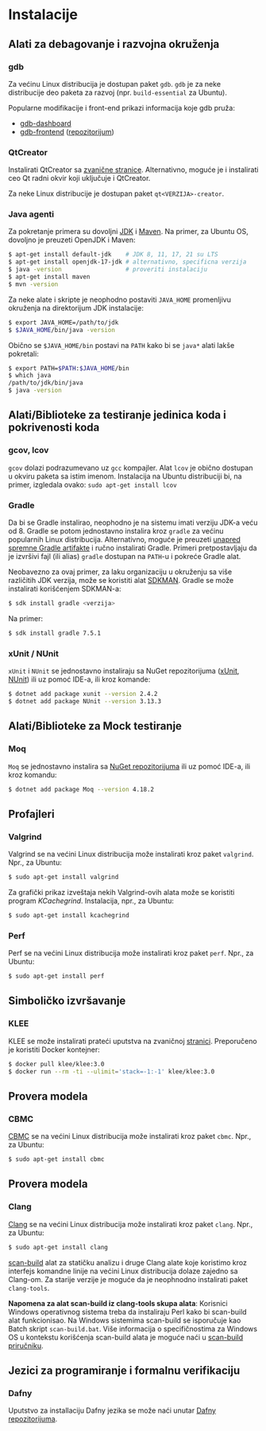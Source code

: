 

# Instalacije
## Alati za debagovanje i razvojna okruženja

### gdb

Za većinu Linux distribucija je dostupan paket `gdb`. `gdb` je za neke distribucije deo paketa za razvoj (npr. `build-essential` za Ubuntu).

Popularne modifikacije i front-end prikazi informacija koje gdb pruža:
- [gdb-dashboard](https://github.com/cyrus-and/gdb-dashboard)
- [gdb-frontend](https://debugme.dev/) ([repozitorijum](https://github.com/rohanrhu/gdb-frontend))

### QtCreator

Instalirati QtCreator sa [zvanične stranice](https://www.qt.io/download). Alternativno, moguće je i instalirati ceo Qt radni okvir koji uključuje i QtCreator.

Za neke Linux distribucije je dostupan paket `qt<VERZIJA>-creator`.
### Java agenti

Za pokretanje primera su dovoljni [JDK](https://www.oracle.com/java/technologies/downloads/) i [Maven](https://maven.apache.org/).
Na primer, za Ubuntu OS, dovoljno je preuzeti OpenJDK i Maven:
```sh
$ apt-get install default-jdk    # JDK 8, 11, 17, 21 su LTS
$ apt-get install openjdk-17-jdk # alternativno, specificna verzija
$ java -version                  # proveriti instalaciju
$ apt-get install maven
$ mvn -version
```

Za neke alate i skripte je neophodno postaviti `JAVA_HOME` promenljivu okruženja na direktorijum JDK instalacije:
```sh
$ export JAVA_HOME=/path/to/jdk
$ $JAVA_HOME/bin/java -version
```

Obično se `$JAVA_HOME/bin` postavi na `PATH` kako bi se `java*` alati lakše pokretali:
```sh
$ export PATH=$PATH:$JAVA_HOME/bin
$ which java
/path/to/jdk/bin/java
$ java -version
```
## Alati/Biblioteke za testiranje jedinica koda i pokrivenosti koda

### gcov, lcov

`gcov` dolazi podrazumevano uz `gcc` kompajler. Alat `lcov` je obično dostupan u okviru paketa sa istim imenom. Instalacija na Ubuntu distribuciji bi, na primer, izgledala ovako:
```sudo apt-get install lcov```

### Gradle

Da bi se Gradle instalirao, neophodno je na sistemu imati verziju JDK-a veću od 8.  Gradle se potom jednostavno instalira kroz `gradle` za većinu popularnih Linux distribucija. Alternativno, moguće je preuzeti [unapred spremne Gradle artifakte](https://gradle.org/releases) i ručno instalirati Gradle. Primeri pretpostavljaju da je izvršivi fajl (ili alias) `gradle` dostupan na `PATH`-u i pokreće Gradle alat.

Neobavezno za ovaj primer, za laku organizaciju u okruženju sa više različitih JDK verzija, može se koristiti alat [SDKMAN](https://sdkman.io/). Gradle se može instalirati korišćenjem SDKMAN-a: 
```sh
$ sdk install gradle <verzija>
```
Na primer:
```sh
$ sdk install gradle 7.5.1
```
### xUnit / NUnit

`xUnit` i `NUnit` se jednostavno instaliraju sa NuGet repozitorijuma ([xUnit](https://www.nuget.org/packages/xUnit), [NUnit](https://www.nuget.org/packages/xUnit)) ili uz pomoć IDE-a, ili kroz komande:
```sh
$ dotnet add package xunit --version 2.4.2
$ dotnet add package NUnit --version 3.13.3
```
## Alati/Biblioteke za Mock testiranje

### Moq

`Moq` se jednostavno instalira sa [NuGet repozitorijuma](https://www.nuget.org/packages/Moq) ili uz pomoć IDE-a, ili kroz komandu:
```sh
$ dotnet add package Moq --version 4.18.2
```
## Profajleri
### Valgrind

Valgrind se na većini Linux distribucija može instalirati kroz paket `valgrind`. Npr., za Ubuntu:
```sh
$ sudo apt-get install valgrind
```

Za grafički prikaz izveštaja nekih Valgrind-ovih alata može se koristiti program _KCachegrind_. Instalacija, npr., za Ubuntu:
```sh
$ sudo apt-get install kcachegrind
```
### Perf

Perf se na većini Linux distribucija može instalirati kroz paket `perf`. Npr., za Ubuntu:
```sh
$ sudo apt-get install perf
```
## Simboličko izvršavanje

### KLEE

KLEE se može instalirati prateći uputstva na zvaničnoj [stranici](https://klee.github.io/getting-started/). Preporučeno je koristiti Docker kontejner:
```sh
$ docker pull klee/klee:3.0
$ docker run --rm -ti --ulimit='stack=-1:-1' klee/klee:3.0
```
## Provera modela

### CBMC

[CBMC](https://www.cprover.org/cbmc/) se na većini Linux distribucija može instalirati kroz paket `cbmc`. Npr., za Ubuntu:
```sh
$ sudo apt-get install cbmc
```

## Provera modela

### Clang

[Clang](https://clang.llvm.org/docs/UsersManual.html) se na većini Linux distribucija može instalirati kroz paket `clang`. Npr., za Ubuntu:
```sh
$ sudo apt-get install clang
```

[scan-build](https://clang-analyzer.llvm.org/scan-build.html) alat za statičku analizu i druge Clang alate koje koristimo kroz interfejs komandne linije na većini Linux distribucija dolaze zajedno sa Clang-om. Za starije verzije je moguće da je neophnodno instalirati paket `clang-tools`.

**Napomena za alat scan-build iz clang-tools skupa alata**: Korisnici Windows operativnog sistema treba da instaliraju Perl kako bi scan-build alat funkcionisao. Na Windows sistemima scan-build se isporučuje kao Batch  skript `scan-build.bat`. Više informacija o specifičnostima za Windows OS u kontekstu korišćenja scan-build alata je moguće naći u [scan-build priručniku](https://clang-analyzer.llvm.org/scan-build.html).
## Jezici za programiranje i formalnu verifikaciju

### Dafny

Uputstvo za installaciju Dafny jezika se može naći unutar [Dafny repozitorijuma](https://github.com/dafny-lang/dafny/wiki/INSTALL).


